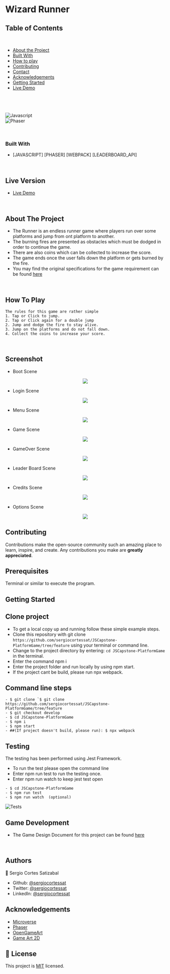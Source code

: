 # Wizard Runner


## Table of Contents

<br />

* [About the Project](#about-the-project)
* [Built With](#built-with)
* [How to play](#how-to-play) 
* [Contributing](#contributing)
* [Contact](#authors)
* [Acknowledgements](#acknowledgements) 
* [Getting Started](#getting-started) 
* [Live Demo](#live-version) 

#
<br />

![Javascript](https://img.shields.io/badge/Javascript-3776AB?style=for-the-badge&logo=javascript&logoColor=white) <br/>
![Phaser](https://img.shields.io/badge/phaser-092E20?style=for-the-badge&logo=phaser&logoColor=white) <br/>


<br />

### Built With

* [JAVASCRIPT] [PHASER] [WEBPACK] [LEADERBOARD_API]

<br />

## Live Version

* [Live Demo](https://sergiocortessat.github.io/JSCapstone-PlatformGame/) 

<!-- ABOUT THE PROJECT   -->

<br />

## About The Project

- The Runner is an endless runner game where players run over some platforms and jump from ont platform to another.
- The burning fires are presented as obstacles which must be dodged in order to continue the game.
- There are also coins which can be collected to increase the score.  
- The game ends once the user falls down the platform or gets burned by the fire.
- You may find the original specifications for the game requirement can be found [here](https://www.notion.so/Platform-game-4a55a7d1fcc245bcb012c76814764712)

<br />

## How To Play

```
The rules for this game are rather simple
1. Tap or Click to jump.
2. Tap or Click again for a double jump
2. Jump and dodge the fire to stay alive.
3. Jump on the platforms and do not fall down.
4. Collect the coins to increase your score.

```

<br/>

## Screenshot

- Boot Scene

<p align="center">
  <img height="auto" src="assets/img/boot.png">
</p>


- Login Scene

<p align="center">
  <img height="auto" src="assets/img/login.png">
</p>

- Menu Scene

<p align="center">
  <img height="auto" src="assets/img/menu.png">
</p>


- Game Scene

<p align="center">
  <img height="auto" src="assets/img/game.png">
</p>


- GameOver Scene

<p align="center">
  <img height="auto" src="assets/img/gameover.png">
</p>


- Leader Board Scene
<p align="center">
  <img height="auto" src="assets/img/leaderboard.png">
</p>


- Credits Scene
<p align="center">
  <img height="auto" src="assets/img/credits.png">
</p>


- Options Scene
<p align="center">
  <img height="auto" src="assets/img/options.png">
</p>

## Contributing

Contributions make the open-source community such an amazing place to learn, inspire, and create. Any contributions you make are **greatly appreciated**.

## Prerequisites

Terminal or similar to execute the program.


## Getting Started


## Clone project

- To get a local copy up and running follow these simple example steps.
- Clone this repository with git clone ```https://github.com/sergiocortessat/JSCapstone-PlatformGame/tree/feature``` using your terminal or command line.
- Change to the project directory by entering: ```cd JSCapstone-PlatformGame``` in the terminal.
- Enter the command npm i
- Enter the project folder and run locally by using npm start.
- If the project cant be build, please run npx webpack.

## Command line steps
```
- $ git clone `$ git clone https://github.com/sergiocortessat/JSCapstone-PlatformGame/tree/feature
- $ git checkout develop
- $ cd JSCapstone-PlatformGame
- $ npm i
- $ npm start
- ##(If project doesn't build, please run): $ npx webpack
```

## Testing

The testing has been performed using Jest Framework. 

- To run the test please open the command line
- Enter npm run test to run the testing once.
- Enter npm run watch to keep jest test open

```
- $ cd JSCapstone-PlatformGame
- $ npm run test
- $ npm run watch  (optional)

```
![Tests](assets/img/test.png)



## Game Development
- The Game Design Document for this project can be found [here](assets/docs/GDD.md)

<br />

## Authors

👤 Sergio Cortes Satizabal

- Github: [@sergiocortessat](https://github.com/sergiocortessat)
- Twitter: [@sergiocortessat](https://twitter.com/sergiocortessat)
- LinkedIn: [@sergiocortessat](www.linkedin.com/in/sergio-cortes-satizabal-3b452194)


<!-- ACKNOWLEDGEMENTS -->
## Acknowledgements

* [Microverse](https://www.microverse.org/)
* [Phaser](https://phaser.io/)
* [OpenGameArt](https://opengameart.org/)
* [Game Art 2D](https://www.gameart2d.com/freebies.html)


## 📝 License

This project is [MIT](https://github.com/sergiocortessat/sergiocortessat/blob/main/LICENSE) licensed.


